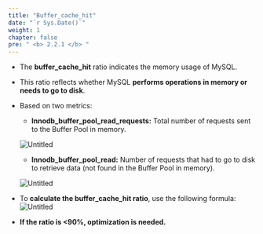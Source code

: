 ```yaml
---
title: "Buffer_cache_hit"
date: "`r Sys.Date()`"
weight: 1
chapter: false
pre: " <b> 2.2.1 </b> "
---
```


- The **buffer_cache_hit** ratio indicates the memory usage of MySQL.
- This ratio reflects whether MySQL **performs operations in memory or needs to go to disk**.
- Based on two metrics:
    - **Innodb_buffer_pool_read_requests:** Total number of requests sent to the Buffer Pool in memory.
    
    ![Untitled](/images/2.optimization/009-buffer1.png)
    
    - **Innodb_buffer_pool_read:** Number of requests that had to go to disk to retrieve data (not found in the Buffer Pool in memory).
    
    ![Untitled](/images/2.optimization/010-buffer2.png)
    
- To **calculate the buffer_cache_hit ratio**, use the following formula:
    ![Untitled](/images/2.optimization/014-formular.png)

- **If the ratio is <90%, optimization is needed.**
